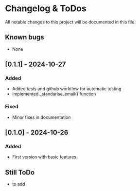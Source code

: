# Changelog & ToDos

All notable changes to this project will be documented in this file.

## Known bugs

- None

## [0.1.1] - 2024-10-27

### Added

- Added tests and github workflow for automatic testing
- Implemented _standarise_email() function

### Fixed

- Minor fixes in documentation

## [0.1.0] - 2024-10-26

### Added

- First version with basic features

## Still ToDo

- to add

<br><br>

